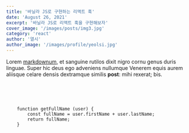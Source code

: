 ```yaml
---
title: '바닐라 JS로 구현하는 리액트 훅'
date: 'August 26, 2021'
excerpt: '바닐라 JS로 리액트 훅을 구현해보자'
cover_image: '/images/posts/img3.jpg'
category: 'react'
author: '열시'
author_image: '/images/profile/yeolsi.jpg'
---
```


Lorem [markdownum](http://insunt.org/inpositaque), et sanguine rutilos dixit
nigro cornu genus duris linguae. Super hic deus ego adveniens nullumque Venerem
equis aurem aliisque celare densis dextramque similis **post**: mihi rexerat;
bis.
<pre class="language-javascript">
  <span class="red"></span>
  <span class="yellow"></span>
  <span class="green"></span>
  <code>
    function getFullName (user) {
        const fullName = user.firstName + user.lastName;
        return fullName;
    }
  </code>
</pre>